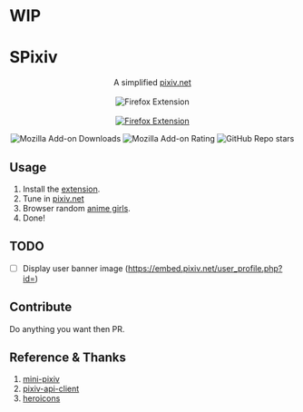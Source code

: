 # WIP

# SPixiv

<p align="center">
A simplified <a href="https://www.pixiv.net/">pixiv.net</a>
    <br/>
    <br/>
        <img alt="Firefox Extension" src="./assets/preview.jpg">
    <br/>
    <br/>
    <a href="https://addons.mozilla.org/en-US/firefox/addon/spixiv">
    <img alt="Firefox Extension" src="https://img.shields.io/badge/Get%20Firefox%20Extension-blue?style=for-the-badge">
    </a>
</p>
<p align="center">
    <img alt="Mozilla Add-on Downloads" src="https://img.shields.io/amo/dw/spixiv?style=for-the-badge">
    <img alt="Mozilla Add-on Rating" src="https://img.shields.io/amo/rating/spixiv?style=for-the-badge">
    <img alt="GitHub Repo stars" src="https://img.shields.io/github/stars/rainbowflesh/spixiv?style=for-the-badge">
</p>

## Usage

1. Install the [extension]().
2. Tune in [pixiv.net](https://www.pixiv.net/)
3. Browser random [anime girls](https://www.pixiv.net/artworks/81481908).
4. Done!

## TODO

- [ ] Display user banner image (https://embed.pixiv.net/user_profile.php?id=)

## Contribute

Do anything you want then PR.

## Reference & Thanks

1. [mini-pixiv](https://addons.mozilla.org/en-US/firefox/addon/mini-pixiv/?utm_content=addons-manager-reviews-link&utm_medium=firefox-browser&utm_source=firefox-browser)
2. [pixiv-api-client](https://github.com/alphasp/pixiv-api-client)
3. [heroicons](https://heroicons.com/)
